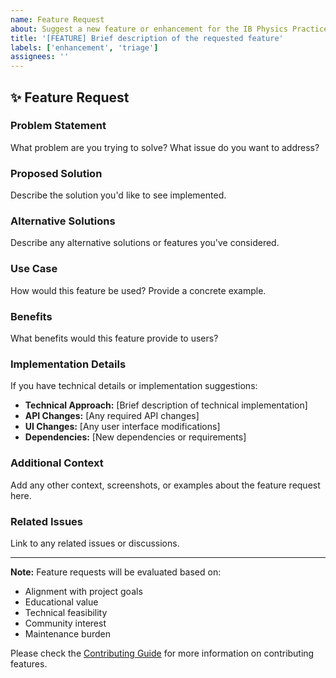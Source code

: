 ```yaml
---
name: Feature Request
about: Suggest a new feature or enhancement for the IB Physics Practice Generator
title: '[FEATURE] Brief description of the requested feature'
labels: ['enhancement', 'triage']
assignees: ''
---
```


## ✨ Feature Request

### Problem Statement
What problem are you trying to solve? What issue do you want to address?

### Proposed Solution
Describe the solution you'd like to see implemented.

### Alternative Solutions
Describe any alternative solutions or features you've considered.

### Use Case
How would this feature be used? Provide a concrete example.

### Benefits
What benefits would this feature provide to users?

### Implementation Details
If you have technical details or implementation suggestions:

- **Technical Approach:** [Brief description of technical implementation]
- **API Changes:** [Any required API changes]
- **UI Changes:** [Any user interface modifications]
- **Dependencies:** [New dependencies or requirements]

### Additional Context
Add any other context, screenshots, or examples about the feature request here.

### Related Issues
Link to any related issues or discussions.

---

**Note:** Feature requests will be evaluated based on:
- Alignment with project goals
- Educational value
- Technical feasibility
- Community interest
- Maintenance burden

Please check the [Contributing Guide](https://github.com/your-username/ib-physics-practice-generator/blob/main/CONTRIBUTING.md) for more information on contributing features.